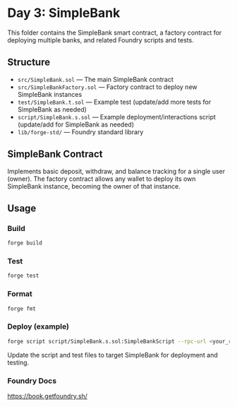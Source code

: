 
# Day 3: SimpleBank

This folder contains the SimpleBank smart contract, a factory contract for deploying multiple banks, and related Foundry scripts and tests.

## Structure

- `src/SimpleBank.sol` — The main SimpleBank contract
- `src/SimpleBankFactory.sol` — Factory contract to deploy new SimpleBank instances
- `test/SimpleBank.t.sol` — Example test (update/add more tests for SimpleBank as needed)
- `script/SimpleBank.s.sol` — Example deployment/interactions script (update/add for SimpleBank as needed)
- `lib/forge-std/` — Foundry standard library

## SimpleBank Contract

Implements basic deposit, withdraw, and balance tracking for a single user (owner). The factory contract allows any wallet to deploy its own SimpleBank instance, becoming the owner of that instance.

## Usage

### Build
```bash
forge build
```

### Test
```bash
forge test
```

### Format
```bash
forge fmt
```

### Deploy (example)
```bash
forge script script/SimpleBank.s.sol:SimpleBankScript --rpc-url <your_rpc_url> --private-key <your_private_key>
```
Update the script and test files to target SimpleBank for deployment and testing.

### Foundry Docs
https://book.getfoundry.sh/
